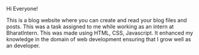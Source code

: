 Hi Everyone!

This is a blog website where you can create and read your blog files and posts. 
This was a task assigned to me while working as an intern at BharatIntern. 
This was made using HTML, CSS, Javascript. 
It enhanced my knowledge in the domain of web development ensuring that I grow well as an developer. 
